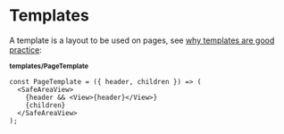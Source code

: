 # Templates

A template is a layout to be used on pages, see [why templates are good practice](https://github.com/diegohaz/arc/issues/20#issuecomment-265934388):

<sub>**templates/PageTemplate**</sub>

```tsx
const PageTemplate = ({ header, children }) => (
  <SafeAreaView>
    {header && <View>{header}</View>}
    {children}
  </SafeAreaView>
);
```
